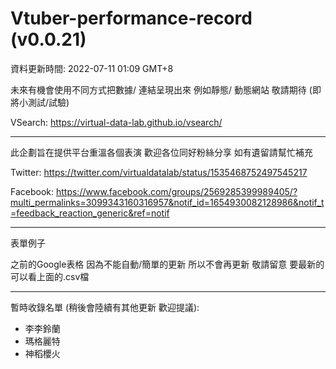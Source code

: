 # Vtuber-performance-record (v0.0.21)
資料更新時間: 2022-07-11 01:09 GMT+8

未來有機會使用不同方式把數據/ 連結呈現出來
例如靜態/ 動態網站 敬請期待 (即將小測試/試驗)

VSearch: https://virtual-data-lab.github.io/vsearch/

<hr>

此企劃旨在提供平台重溫各個表演 
歡迎各位同好粉絲分享 如有遺留請幫忙補充

Twitter: https://twitter.com/virtualdatalab/status/1535468752497545217

Facebook: https://www.facebook.com/groups/2569285399989405/?multi_permalinks=3099343160316957&notif_id=1654930082128986&notif_t=feedback_reaction_generic&ref=notif

<hr>
表單例子

之前的Google表格 因為不能自動/簡單的更新 所以不會再更新 敬請留意
要最新的可以看上面的.csv檔

<hr>

暫時收錄名單 (稍後會陸續有其他更新 歡迎提議):
- 李李鈴蘭
- 瑪格麗特
- 神稻櫻火
